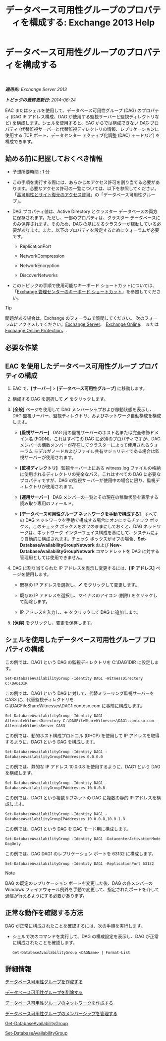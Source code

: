 ﻿---
title: 'データベース可用性グループのプロパティを構成する: Exchange 2013 Help'
TOCTitle: データベース可用性グループのプロパティを構成する
ms:assetid: 50daeac5-a16f-4362-a325-19e0fe25d59d
ms:mtpsurl: https://technet.microsoft.com/ja-jp/library/Dd297985(v=EXCHG.150)
ms:contentKeyID: 48269485
ms.date: 05/23/2018
mtps_version: v=EXCHG.150
ms.translationtype: MT
---

# データベース可用性グループのプロパティを構成する

 

_**適用先:** Exchange Server 2013_

_**トピックの最終更新日:** 2014-06-24_

EAC またはシェルを使用して、データベース可用性グループ (DAG) のプロパティ (DAG IP アドレス構成、DAG が使用する監視サーバーと監視ディレクトリなど) を構成します。シェルを使用すると、EAC からでは構成できない DAG プロパティ (代替監視サーバーと代替監視ディレクトリの情報、レプリケーションに使用する TCP ポート、データセンター アクティブ化調整 (DAC) モードなど) を構成できます。

## 始める前に把握しておくべき情報

  - 予想所要時間 : 1 分

  - この手順を実行する際には、あらかじめアクセス許可を割り当てる必要があります。必要なアクセス許可の一覧については、以下を参照してください。「[高可用性とサイト復元のアクセス許可](high-availability-and-site-resilience-permissions-exchange-2013-help.md)」の「データベース可用性グループ」。

  - DAG プロパティ値は、Active Directory とクラスター データベースの両方に保存されます。ただし、一部のプロパティは、クラスター データベースにのみ保存されます。そのため、DAG の基になるクラスターが稼動している必要があります。また、以下のプロパティを設定するためにクォーラムが必要です。
    
      - ReplicationPort
    
      - NetworkCompression
    
      - NetworkEncryption
    
      - DiscoverNetworks

  - このトピックの手順で使用可能なキーボード ショートカットについては、「[Exchange 管理センターのキーボード ショートカット](keyboard-shortcuts-in-the-exchange-admin-center-exchange-online-protection-help.md)」を参照してください。


> [!TIP]
> 問題がある場合は、Exchange のフォーラムで質問してください。 次のフォーラムにアクセスしてください。<A href="https://go.microsoft.com/fwlink/p/?linkid=60612">Exchange Server</A>、 <A href="https://go.microsoft.com/fwlink/p/?linkid=267542">Exchange Online</A>、 または <A href="https://go.microsoft.com/fwlink/p/?linkid=285351">Exchange Online Protection</A>。.



## 必要な作業

## EAC を使用したデータベース可用性グループ プロパティの構成

1.  EAC で、**\[サーバー\]** \> **\[データベース可用性グループ\]** に移動します。

2.  構成する DAG を選択して ![編集アイコン](images/Bb124582.6f53ccb2-1f13-4c02-bea0-30690e6ea71d(EXCHG.150).gif "編集アイコン") をクリックします。

3.      
    **\[全般\]** ページを使用して DAG メンバーシップおよび稼動状態を表示し、DAG 監視サーバー、監視ディレクトリ、およびネットワーク自動構成を構成します。
    
      - **\[監視サーバー\]**   DAG 用の監視サーバーのホスト名または完全修飾ドメイン名 (FQDN)。これはすべての DAG に必須のプロパティですが、DAG メンバーの偶数メンバーが存在してクラスターによって使用されるクォーラム モデルがノードおよびファイル共有マジョリティである場合は監視サーバーが使用されます。
    
      - **\[監視ディレクトリ\]**   監視サーバー上にある witness.log ファイルの格納に使用されるディレクトリの完全なパス。これはすべての DAG に必要なプロパティですが、DAG の監視サーバーが使用中の場合に限り、監視ディレクトリが使用されます。
    
      - **\[運用サーバー\]**   DAG メンバーの一覧とその現在の稼働状態を表示する読み取り専用のフィールド。
    
      - **\[データベース可用性グループ ネットワークを手動で構成する\]**   すべての DAG ネットワークを手動で構成する場合にオンにするチェック ボックス。このチェック ボックスをオフのままにしておくと、DAG ネットワークは、ネットワーク インターフェイス構成を基にして、システムにより自動的に構成されます。チェック ボックスがオフの場合、**Set-DatabaseAvailabilityGroupNetwork** および **New-DatabaseAvailabilityGroupNetwork** コマンドレットを DAG に対する管理用としては使用できません。

4.      
    DAG に割り当てられた IP アドレスを表示し変更するには、**\[IP アドレス\]** ページを使用します。
    
      - 既存の IP アドレスを選択し、![編集アイコン](images/Bb124582.6f53ccb2-1f13-4c02-bea0-30690e6ea71d(EXCHG.150).gif "編集アイコン") をクリックして変更します。
    
      - 既存の IP アドレスを選択し、マイナスのアイコン (削除) をクリックして削除します。
    
      - IP アドレスを入力し、![\[追加\] アイコン](images/JJ218640.c1e75329-d6d7-4073-a27d-498590bbb558(EXCHG.150).gif "[追加] アイコン") をクリックして DAG に追加します。

5.      
    **\[保存\]** をクリックし、変更を保存します。

## シェルを使用したデータベース可用性グループ プロパティの構成

この例では、DAG1 という DAG の監視ディレクトリを C:\\DAG1DIR に設定します。

    Set-DatabaseAvailabilityGroup -Identity DAG1 -WitnessDirectory C:\DAG1DIR

この例では、DAG1 という DAG に対して、代替ミラーリング監視サーバーを CAS3 に、代替監視ディレクトリを C:\\DAGFileShareWitnesses\\DAG1.contoso.com に事前に構成します。

    Set-DatabaseAvailabilityGroup -Identity DAG1 -AlternateWitnessDirectory C:\DAGFileShareWitnesses\DAG1.contoso.com -AlternateWitnessServer CAS3

この例では、動的ホスト構成プロトコル (DHCP) を使用して IP アドレスを取得するように、DAG1 という DAG を構成します。

    Set-DatabaseAvailabilityGroup -Identity DAG1 -DatabaseAvailabilityGroupIPAddresses 0.0.0.0

この例では、静的な IP アドレス 10.0.0.8 を使用するように、DAG1 という DAG を構成します。

    Set-DatabaseAvailabilityGroup -Identity DAG1 -DatabaseAvailabilityGroupIPAddresses 10.0.0.8

この例では、DAG1 という複数サブネットの DAG に複数の静的 IP アドレスを構成します。

    Set-DatabaseAvailabilityGroup -Identity DAG1 -DatabaseAvailabilityGroupIPAddresses 10.0.0.8,10.0.1.8

この例では、DAG1 という DAG を DAC モード用に構成します。

    Set-DatabaseAvailabilityGroup -Identity DAG1 -DatacenterActivationMode DagOnly

この例では、DAG DAG1 のレプリケーション ポートを 63132 に構成します。

    Set-DatabaseAvailabilityGroup -Identity DAG1 -ReplicationPort 63132


> [!NOTE]
> DAG の既定のレプリケーション ポートを変更した後、DAG の各メンバーの Windows ファイアウォール例外を手動で変更して、指定されたポートを介して通信が行えるようにする必要があります。



## 正常な動作を確認する方法

DAG が正常に構成されたことを確認するには、次の手順を実行します。

  - シェルで次のコマンドを実行して、DAG の構成設定を表示し、DAG が正常に構成されたことを確認します。
    
        Get-DatabaseAvailabilityGroup <DAGName> | Format-List

## 詳細情報

[データベース可用性グループを作成する](create-a-database-availability-group-exchange-2013-help.md)

[データベース可用性グループを削除する](remove-a-database-availability-group-exchange-2013-help.md)

[データベース可用性グループのネットワークを作成する](create-a-database-availability-group-network-exchange-2013-help.md)

[データベース可用性グループのメンバーシップを管理する](manage-database-availability-group-membership-exchange-2013-help.md)

[Get-DatabaseAvailabilityGroup](https://technet.microsoft.com/ja-jp/library/dd351226\(v=exchg.150\))

[Set-DatabaseAvailabilityGroup](https://technet.microsoft.com/ja-jp/library/dd297934\(v=exchg.150\))

